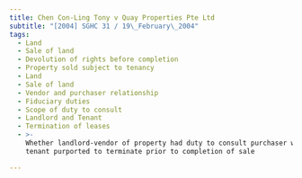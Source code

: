 ```yaml
---
title: Chen Con-Ling Tony v Quay Properties Pte Ltd
subtitle: "[2004] SGHC 31 / 19\_February\_2004"
tags:
  - Land
  - Sale of land
  - Devolution of rights before completion
  - Property sold subject to tenancy
  - Land
  - Sale of land
  - Vendor and purchaser relationship
  - Fiduciary duties
  - Scope of duty to consult
  - Landlord and Tenant
  - Termination of leases
  - >-
    Whether landlord-vendor of property had duty to consult purchaser when
    tenant purported to terminate prior to completion of sale

---
```


